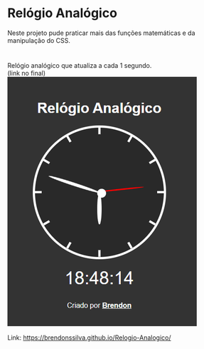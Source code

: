 # Relógio Analógico

Neste projeto pude praticar mais das funções matemáticas e da manipulação do CSS.

# 

Relógio analógico que atualiza a cada 1 segundo.<br>
(link no final)<br>
<img src='images/img1.png'>

Link: https://brendonssilva.github.io/Relogio-Analogico/